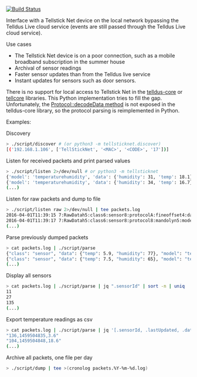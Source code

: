 [![Build Status](https://travis-ci.org/molobrakos/tellsticknet.svg?branch=master)](https://travis-ci.org/molobrakos/tellsticknet)

Interface with a Tellstick Net device on the local network bypassing the Telldus Live cloud service (events are still passed through the Telldus Live cloud service).

Use cases
- The Tellstick Net device is on a poor connection, such as a mobile broadband subscription in the summer house
- Archival of sensor readings
- Faster sensor updates than from the Telldus live service
- Instant updates for sensors such as door sensors.

There is no support for local access to Tellstick Net in the [telldus-core][1] or [tellcore][2] libraries. This Python implementation tries to fill the gap. Unfortunately, the [Protocol::decodeData method][3] is not exposed in the telldus-core library, so the protocol parsing is reimplemented in Python.
    
[1]: https://github.com/telldus/telldus/search?utf8=%E2%9C%93&q=TELLSTICK_CONTROLLER_TELLSTICK_NET
[2]: https://github.com/erijo/tellcore-py
[3]: https://github.com/telldus/telldus/blob/master/telldus-core/service/Protocol.cpp#L216

Examples:

Discovery
```bash
> ./script/discover # (or python3 -m tellsticknet.discover)
[('192.168.1.106', ['TellStickNet', '<MAC>', '<CODE>', '17'])]
```

Listen for received packets and print parsed values
```bash
> ./script/listen 2>/dev/null # or python3 -m tellsticknet
{'model': 'temperaturehumidity', 'data': {'humidity': 31, 'temp': 18.1}, 'lastUpdated': 1459502928, 'sensorId': 104, 'protocol': 'mandolyn', 'class': 'sensor'}
{'model': 'temperaturehumidity', 'data': {'humidity': 34, 'temp': 16.7}, 'lastUpdated': 1459503006, 'sensorId': 135, 'protocol': 'fineoffset', 'class': 'sensor'}
(...)
```

Listen for raw packets and dump to file
```bash
> ./script/listen raw 2>/dev/null | tee packets.log
2016-04-01T11:39:15 7:RawDatah5:class6:sensor8:protocolA:fineoffset4:datai41B03B4DAAss
2016-04-01T11:39:17 7:RawDatah5:class6:sensor8:protocol8:mandolyn5:model13:temperaturehumidity4:datai13413986ss
(...)
```

Parse previously dumped packets
```bash
> cat packets.log | ./script/parse
{"class": "sensor", "data": {"temp": 5.9, "humidity": 77}, "model": "temperaturehumidity", "sensorId": 27, "lastUpdated": 1459503555, "protocol": "fineoffset"}
{"class": "sensor", "data": {"temp": 7.5, "humidity": 65}, "model": "temperaturehumidity", "sensorId": 11, "lastUpdated": 1459503557, "protocol": "mandolyn"}
(...)

```
Display all sensors
```bash
> cat packets.log | ./script/parse | jq ".sensorId" | sort -n | uniq
11
27
135
(...)
```

Export temperature readings as csv
```bash
> cat packets.log | ./script/parse | jq '[.sensorId, .lastUpdated, .data["temp"]] | @csv'
"136,1459504835,3.6"
"104,1459504848,18.6"
(...)
```

Archive all packets, one file per day
```bash
> ./script/dump | tee >(cronolog packets.%Y-%m-%d.log)
```
